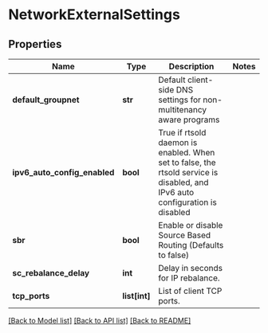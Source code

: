 # NetworkExternalSettings

## Properties
Name | Type | Description | Notes
------------ | ------------- | ------------- | -------------
**default_groupnet** | **str** | Default client-side DNS settings for non-multitenancy aware programs | 
**ipv6_auto_config_enabled** | **bool** | True if rtsold daemon is enabled.  When set to false, the rtsold service is disabled, and IPv6 auto configuration is disabled | 
**sbr** | **bool** | Enable or disable Source Based Routing (Defaults to false) | 
**sc_rebalance_delay** | **int** | Delay in seconds for IP rebalance. | 
**tcp_ports** | **list[int]** | List of client TCP ports. | 

[[Back to Model list]](../README.md#documentation-for-models) [[Back to API list]](../README.md#documentation-for-api-endpoints) [[Back to README]](../README.md)



